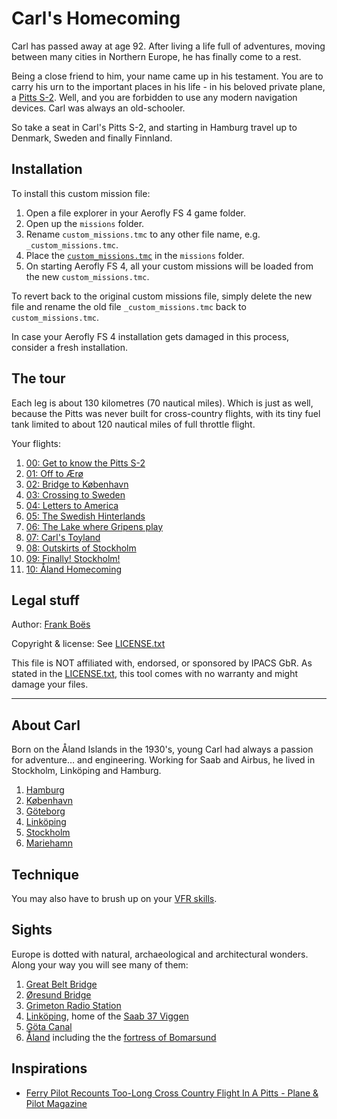Carl's Homecoming
=================

Carl has passed away at age 92. After living a life full of adventures, moving between many cities in Northern Europe, he has finally come to a rest.

Being a close friend to him, your name came up in his testament. You are to carry his urn to the important places in his life - in his beloved private plane, a [Pitts S-2](https://en.wikipedia.org/wiki/Pitts_Special). Well, and you are forbidden to use any modern navigation devices. Carl was always an old-schooler.

So take a seat in Carl's Pitts S-2, and starting in Hamburg travel up to Denmark, Sweden and finally Finnland.

Installation
------------

To install this custom mission file:

1. Open a file explorer in your Aerofly FS 4 game folder.
2. Open up the `missions` folder.
3. Rename `custom_missions.tmc` to any other file name,
   e.g. `_custom_missions.tmc`.
4. Place the [`custom_missions.tmc`](./custom_missions.tmc) in the `missions` folder.
5. On starting Aerofly FS 4, all your custom missions will be loaded from the 
   new `custom_missions.tmc`.

To revert back to the original custom missions file, simply delete the new file 
and rename the old file `_custom_missions.tmc` back to `custom_missions.tmc`.

In case your Aerofly FS 4 installation gets damaged in this process, consider
a fresh installation.

The tour
--------

Each leg is about 130 kilometres (70 nautical miles). Which is just as well, because the Pitts was never built for cross-country flights, with its tiny fuel tank limited to about 120 nautical miles of full throttle flight.

Your flights:

1. [00: Get to know the Pitts S-2](./00_get_to_know_the_pitts_s-2.md)
1. [01: Off to Ærø](./01_off_to_aeroe.md)
1. [02: Bridge to København](./02_bridge_to_koebenhavn.md)
1. [03: Crossing to Sweden](./03_crossing_to_sweden.md)
1. [04: Letters to America](./04_letters_to_america.md)
1. [05: The Swedish Hinterlands](./05_the_swedish_hinterlands.md)
1. [06: The Lake where Gripens play](#)
1. [07: Carl's Toyland](#)
1. [08: Outskirts of Stockholm](#)
1. [09: Finally! Stockholm!](#)
1. [10: Åland Homecoming](#)

Legal stuff
-----------

Author: [Frank Boës](https://3960.org)

Copyright & license: See [LICENSE.txt](../../LICENSE.txt)

This file is NOT affiliated with, endorsed, or sponsored by IPACS GbR. As stated in the [LICENSE.txt](../../LICENSE.txt), this tool comes with no warranty and might damage your files.

----

About Carl
----------

Born on the Åland Islands in the 1930's, young Carl had always a passion for adventure… and engineering. Working for Saab and Airbus, he lived in Stockholm, Linköping and Hamburg.

1. [Hamburg](https://en.wikipedia.org/wiki/Hamburg)
1. [København](https://en.wikipedia.org/wiki/Copenhagen)
1. [Göteborg](https://en.wikipedia.org/wiki/Gothenburg)
1. [Linköping](https://en.wikipedia.org/wiki/Link%C3%B6ping)
1. [Stockholm](https://en.wikipedia.org/wiki/Stockholm)
1. [Mariehamn](https://en.wikipedia.org/wiki/Mariehamn)

Technique
---------

You may also have to brush up on your [VFR skills](https://journal.3960.org/posts/2019-09-22-vfr-ohne-technischen-schnickschnack/).

Sights
------

Europe is dotted with natural, archaeological and architectural wonders. Along your way you will see many of them:

1. [Great Belt Bridge](https://en.wikipedia.org/wiki/Great_Belt_Bridge)
1. [Øresund Bridge](https://en.wikipedia.org/wiki/%C3%98resund_Bridge)
1. [Grimeton Radio Station](https://en.wikipedia.org/wiki/Grimeton_Radio_Station)
1. [Linköping](https://en.wikipedia.org/wiki/Link%C3%B6ping), home of the [Saab 37 Viggen](https://en.wikipedia.org/wiki/Saab_37_Viggen)
1. [Göta Canal](https://en.wikipedia.org/wiki/G%C3%B6ta_Canal)
1. [Åland](https://en.wikipedia.org/wiki/%C3%85land) including the the [fortress of Bomarsund](https://en.wikipedia.org/wiki/Battle_of_Bomarsund)

Inspirations
------------

* [Ferry Pilot Recounts Too-Long Cross Country Flight In A Pitts - Plane & Pilot Magazine](https://www.planeandpilotmag.com/article/pilot-recounts-too-long-cross-country-flight-in-a-pitts/)
